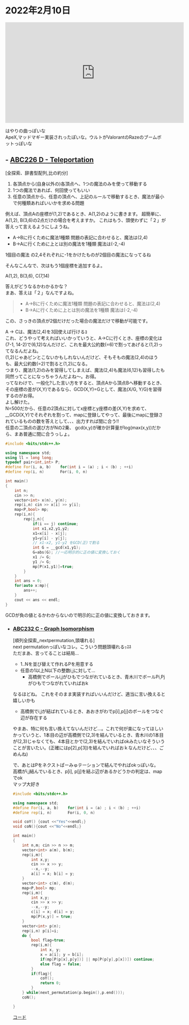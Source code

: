 # 2022年2月10日

<iframe width="560" height="315" src="https://www.youtube.com/embed/LHSLuBt7aB8" title="YouTube video player" frameborder="0" allow="accelerometer; autoplay; clipboard-write; encrypted-media; gyroscope; picture-in-picture" allowfullscreen></iframe>

はやりの曲っぽいな  
ApeX,マッドマギー実装されったぽいな。ウルトがValorantのRazeのブームボットっぽいな  

## - [ABC226 D - Teleportation](https://atcoder.jp/contests/abc226/tasks/abc226_d)

[全探索、辞書型配列,比の約分]

1. 各頂点から(自身以外の)各頂点へ、1つの魔法のみを使って移動する
2. 1つの魔法であれば、何回使ってもいい
3. 任意の頂点から、任意の頂点へ、上記のルールで移動するとき、魔法が最小で何種類あればいいかを求める問題

例えば、頂点Aの座標が(1,2)であるとき、A(1,2)のように書きます。
超簡単に、A(1,2), B(3,6)の2点だけの場合を考えますか。
これはもう、頭使わずに「２」が答えって言えるようにしようね。

- A->Bに行くために魔法1種類 問題の表記に合わせると、魔法は(2,4)
- B->Aに行くために上とは別の魔法を1種類 魔法は(-2,-4)

1個目の魔法 の2,4それぞれに-1をかけたものが2個目の魔法になってるね

そんなこんなで、次はもう1個座標を追加するよ。

A(1,2), B(3,6), C(7,14)  

答えがどうなるかわかるかな？     
まあ、答えは「２」なんですよね。

> - A->Bに行くために魔法1種類 問題の表記に合わせると、魔法は(2,4)
> - B->Aに行くために上とは別の魔法を1種類 魔法は(-2,-4)

この、さっきの頂点が2個だけだった場合の魔法だけで移動が可能です。

A -> Cは、魔法(2,4)を3回使えば行けるﾖ  
これ、どうやって考えればいいかっていうと、A->Cに行くとき、座標の変化は(7-1, 14-2)で(6,12)なんだけど、これを最大公約数(=6)で割ってあげると(1,2)ってなるんだよね。  
(1,2)じゃあピンとこないかもしれないんだけど、そもそもの魔法(2,4)のほうも、最大公約数(=2)で割ると(1,2)になる。  
つまり、魔法(1,2)のみを習得してしまえば、魔法(2,4)も魔法(6,12)も習得したも同然ってことになっちゃうんだよね～。お得。  
ってなわけで、一般化?した言い方をすると、頂点Aから頂点Bへ移動するとき、その座標の差が(X,Y)であるなら、GCD(X,Y)=Gとして、魔法(X/G, Y/G)を習得するのがお得。  
よし解けた。  
N=500だから、任意の2頂点に対してx座標とy座標の差(X,Y)を求めて、__GCD(X,Y)でそれぞれを割って、mapに登録してやって、最後にmapに登録されているものの数を答えとして、、、出力すれば間に合う!!  
任意の二頂点の選び方がNの2乗、 gcd(x,y)が確か計算量がlog(max(x,y))だから、まあ普通に間に合うっしょ。

```c++
#include <bits/stdc++.h>

using namespace std;
using ll = long long;
typedef pair<int,int> P;
#define For(i, a, b)    for(int i = (a) ; i < (b) ; ++i)
#define rep(i, n)       For(i, 0, n)

int main()
{
    int n; 
    cin >> n;
    vector<int> x(n), y(n);
    rep(i,n) cin >> x[i] >> y[i];
    map<P,bool> mp;
    rep(i,n){
        rep(j,n){
            if(i == j) continue;
            int x1,x2,y1,y2;
            x1=x[i] - x[j];
            y1=y[i] - y[j];
            // x1-x2, y1-y2 をGCD(正)で割る
            int G = __gcd(x1,y1);
            G=abs(G); //一応明示的に正の値に変換しておく
            x1 /= G;
            y1 /= G;
            mp[P(x1,y1)]=true;
        }
    }
    int ans = 0;
    for(auto x:mp){
        ans++;
    }
    cout << ans << endl;
}
```

GCDが負の値とるかわからないので明示的に正の値に変換しておきます。

- ### [ABC232 C - Graph Isomorphism](https://atcoder.jp/contests/abc232/tasks/abc232_c)

  [順列全探索,,nextpermutation,頭壊れる]  
  next permutationっぽいなコレ。こういう問題頭壊れるｯｽﾈ  
  ただまあ、言ってることは結局…

  - 1..Nを並び替えて作れるPを用意する
  - 任意の1以上N以下の整数i,jに対して…
    - 高橋側でボールi,jがひもでつながれているとき、青木川でボールPi,Pjがひもでつながれていればおk

  なるほどね。
  これをそのまま実装すればいいんだけど、適当に言い換えると嬉しいかも

  - 高橋側でi,jが結ばれているとき、あおきがわでp[i],p[j]のボールをつなぐ辺が存在する

  やまあ、特に何も言い換えてないんだけど…。これで何が楽になってほしいかっていうと、1本目の辺が高橋側で(2,3)を結んでいるとき、青木川の1本目が(2,3)じゃなくても、4本目とかで(2,3)を結んでいればokみたいなそういうことが言いたい。(正確にはp[2],p[3])を結んでいればおｋなんだけど、、、ごめんね)

  で、あとはPをネクストぱーみゅテーションで結んでやればokっぽいな。  
  高橋がi,j結んでいるとき、p[i], p[j]を結ぶ辺があるかどうかの判定は、mapでok  
  マップ大好き

  ```cpp
  #include <bits/stdc++.h>
  
  using namespace std;
  #define For(i, a, b)    for(int i = (a) ; i < (b) ; ++i)
  #define rep(i, n)       For(i, 0, n)
  
  void coY() {cout <<"Yes"<<endl;}
  void coN(){cout <<"No"<<endl;}
  
  int main()
  {
      int n,m; cin >> n >> m;
      vector<int> a(m), b(m);
      rep(i,m){
          int x,y;
          cin >> x >> y;
          --x,--y;
          a[i] = x; b[i] = y;
      }
      vector<int> c(m), d(m);
      map<P,bool> mp;
      rep(i,m){
          int x,y;
          cin >> x >> y;
          --x,--y;
          c[i] = x; d[i] = y;
          mp[P(x,y)] = true;
      }
      vector<int> p(n);
      rep(i,n) p[i]=i;
      do {
          bool flag=true;
          rep(i,m){
              int x, y;
              x = a[i]; y = b[i];
              if(mp[P(p[x],p[y])] || mp[P(p[y],p[x])]) continue;
              else flag = false;
          }
          if(flag){
              coY();
              return 0;
          }
      } while(next_permutation(p.begin(),p.end()));
      coN();
  
  }
  ```

  [コード](https://atcoder.jp/contests/abc232/submissions/29197867)